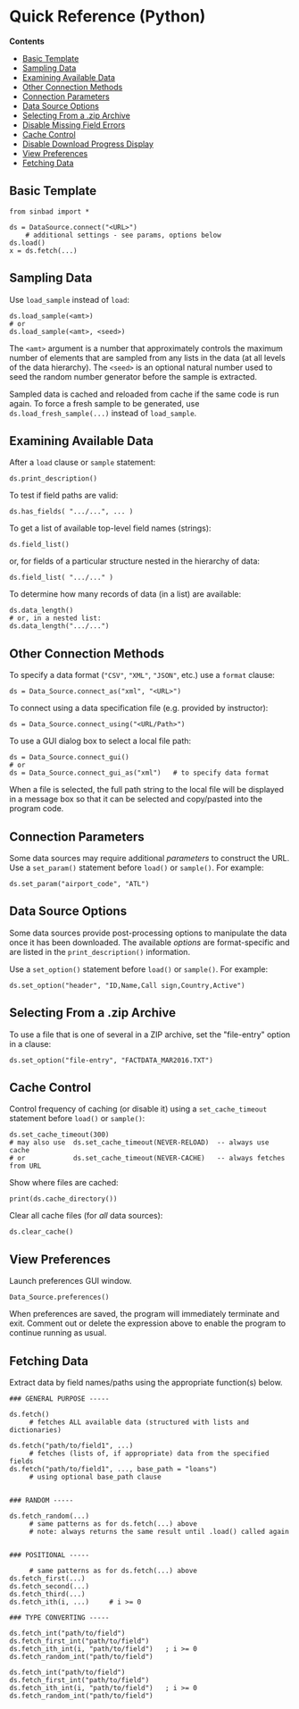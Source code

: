 # Quick Reference (Python)

**Contents**
  * [Basic Template](#basic-template)
  * [Sampling Data](#sampling-data)
  * [Examining Available Data](#examining-available-data)
  * [Other Connection Methods](#other-connection-methods)
  * [Connection Parameters](#connection-parameters)
  * [Data Source Options](#data-source-options)
  * [Selecting From a .zip Archive](#selecting-from-a-zip-archive)
  * [Disable Missing Field Errors](#disable-missing-field-errors)
  * [Cache Control](#cache-control)
  * [Disable Download Progress Display](#disable-download-progress-display)
  * [View Preferences](#view-preferences)
  * [Fetching Data](#fetching-data)


## Basic Template

````
from sinbad import *

ds = DataSource.connect("<URL>")
    # additional settings - see params, options below
ds.load()
x = ds.fetch(...)
````

## Sampling Data

Use `load_sample` instead of `load`:

````
ds.load_sample(<amt>)
# or
ds.load_sample(<amt>, <seed>)
````

The `<amt>` argument is a number that approximately controls the maximum number of elements that are sampled from any lists in the data (at all levels of the data hierarchy). The `<seed>` is an optional natural number used to seed the random number generator before the sample is extracted. 
 
 Sampled data is cached and reloaded from cache if the same code is run again. To force a fresh sample to be generated, use `ds.load_fresh_sample(...)` instead of `load_sample`.


## Examining Available Data

After a `load` clause or `sample` statement:

    ds.print_description()

To test if field paths are valid:

    ds.has_fields( ".../...", ... )
    
To get a list of available top-level field names (strings):

    ds.field_list()

or, for fields of a particular structure nested in the hierarchy of data:

    ds.field_list( ".../..." )
    
To determine how many records of data (in a list) are available:

    ds.data_length()
    # or, in a nested list:
    ds.data_length(".../...")


## Other Connection Methods

To specify a data format (`"CSV"`, `"XML"`, `"JSON"`, etc.) use a `format` clause:

    ds = Data_Source.connect_as("xml", "<URL>")

To connect using a data specification file (e.g. provided by instructor):

    ds = Data_Source.connect_using("<URL/Path>")

To use a GUI dialog box to select a local file path:

    ds = Data_Source.connect_gui() 
    # or
    ds = Data_Source.connect_gui_as("xml")   # to specify data format
    
When a file is selected, the full path string to the local file will be displayed in a message box so that it can be selected and copy/pasted into the program code.


## Connection Parameters

Some data sources may require additional _parameters_ to construct
the URL. Use a `set_param()` statement before `load()` or `sample()`.
For example:

    ds.set_param("airport_code", "ATL")


## Data Source Options
Some data sources provide post-processing options to manipulate the 
data once it has been downloaded. The available _options_
are format-specific and are listed in the `print_description()` information.

Use a `set_option()` statement before `load()` or `sample()`.
For example:

    ds.set_option("header", "ID,Name,Call sign,Country,Active")

## Selecting From a .zip Archive
To use a file that is one of several in a ZIP archive, set
the "file-entry" option in a clause:

    ds.set_option("file-entry", "FACTDATA_MAR2016.TXT")


## Cache Control
Control frequency of caching (or disable it) using a `set_cache_timeout` statement before `load()` or `sample()`:

    ds.set_cache_timeout(300)
    # may also use  ds.set_cache_timeout(NEVER-RELOAD)  -- always use cache
    # or            ds.set_cache_timeout(NEVER-CACHE)   -- always fetches from URL

Show where files are cached:

    print(ds.cache_directory())
    
Clear all cache files (for *all* data sources):

    ds.clear_cache()


## View Preferences

Launch preferences GUI window.

    Data_Source.preferences()
    
When preferences are saved, the program will immediately terminate and exit. Comment out or delete the expression above to enable the program to continue running as usual.



## Fetching Data

Extract data by field names/paths using the appropriate function(s) below.

````
### GENERAL PURPOSE -----

ds.fetch() 
     # fetches ALL available data (structured with lists and dictionaries)

ds.fetch("path/to/field1", ...)
     # fetches (lists of, if appropriate) data from the specified fields
ds.fetch("path/to/field1", ..., base_path = "loans")  
     # using optional base_path clause


### RANDOM -----

ds.fetch_random(...)
     # same patterns as for ds.fetch(...) above
     # note: always returns the same result until .load() called again


### POSITIONAL -----

     # same patterns as for ds.fetch(...) above
ds.fetch_first(...)   
ds.fetch_second(...) 
ds.fetch_third(...) 
ds.fetch_ith(i, ...)     # i >= 0

### TYPE CONVERTING -----

ds.fetch_int("path/to/field")
ds.fetch_first_int("path/to/field")
ds.fetch_ith_int(i, "path/to/field")   ; i >= 0
ds.fetch_random_int("path/to/field")

ds.fetch_int("path/to/field")
ds.fetch_first_int("path/to/field")
ds.fetch_ith_int(i, "path/to/field")   ; i >= 0
ds.fetch_random_int("path/to/field")
````
